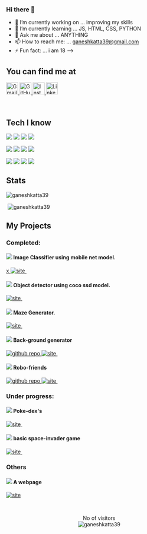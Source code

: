 ### Hi there 👋


- 🔭 I’m currently working on ... improving my skills
- 🌱 I’m currently learning ... JS, HTML, CSS, PYTHON
- 💬 Ask me about ... ANYTHING
- 📫 How to reach me: ...  ganeshkatta39@gmail.com
- ⚡ Fun fact: ... i am 18
-->
&nbsp;  


## You can find me at
<a href='mailto:ganeshkatta39@gmail.com'>
  <img alt='Gmail' height="32" width="32" src="https://cdn.jsdelivr.net/npm/simple-icons@v3/icons/gmail.svg" title="Gmail"/>

</a>

<a href='https://github.com/ganeshkatta39'>
   <img alt='GitHub' height="32" width="32" src="https://cdn.jsdelivr.net/npm/simple-icons@v3/icons/github.svg" title="GitHub"/>
</a>

<a href='https://instagram.com/ganeshkatta39'>
   <img alt='Instagram' height="32" width="32" src="https://cdn.jsdelivr.net/npm/simple-icons@v3/icons/instagram.svg" title="Instagram"/>
</a>

<a href='https://www.linkedin.com/in/ganeshkatta39/'>
   <img alt='Linkedin' height="32" width="32" src="https://cdn.jsdelivr.net/npm/simple-icons@v3/icons/linkedin.svg" title="Linkedin"/>
</a>

&nbsp;&nbsp;

## Tech I know
<!-- for these badges credit to the contributors of https://github.com/Ileriayo/markdown-badges -->
<img src="https://img.shields.io/badge/python%20-%2314354C.svg?&style=for-the-badge&logo=python&logoColor=white"/> <img src="https://img.shields.io/badge/javascript%20-%23323330.svg?&style=for-the-badge&logo=javascript&logoColor=%23F7DF1E"/>
<img src="https://img.shields.io/badge/html5%20-%23E34F26.svg?&style=for-the-badge&logo=html5&logoColor=white"/>
<img src="https://img.shields.io/badge/css3%20-%231572B6.svg?&style=for-the-badge&logo=css3&logoColor=white"/>

<img src="https://img.shields.io/badge/bootstrap%20-%23563D7C.svg?&style=for-the-badge&logo=bootstrap&logoColor=white"/> <img src="https://img.shields.io/badge/react%20-%2320232a.svg?&style=for-the-badge&logo=react&logoColor=%2361DAFB"/>
<img src="https://img.shields.io/badge/node.js%20-%2343853D.svg?&style=for-the-badge&logo=node.js&logoColor=white"/>
<img src ="https://img.shields.io/badge/postgres-%23316192.svg?&style=for-the-badge&logo=postgresql&logoColor=white"/>

<img src="https://img.shields.io/badge/express.js%20-%23404d59.svg?&style=for-the-badge"/> <img src="https://img.shields.io/badge/git%20-%23F05033.svg?&style=for-the-badge&logo=git&logoColor=white"/>
<img src="https://img.shields.io/badge/github%20-%23121011.svg?&style=for-the-badge&logo=github&logoColor=white"/>
<img src="https://img.shields.io/badge/markdown-%23000000.svg?&style=for-the-badge&logo=markdown&logoColor=white"/>


## Stats
<p align="left"> <img src="https://komarev.com/ghpvc/?username=ganeshkatta39&label=Profile%20views&color=0e75b6&style=flat" alt="ganeshkatta39" /> </p>
<p>&nbsp;<img align="center" src="https://github-readme-stats.vercel.app/api?username=ganeshkatta39&show_icons=true&locale=en" alt="ganeshkatta39" /></p>


## My Projects

### Completed:

#### <img src="https://img.icons8.com/ios/16/000000/image.png"/> Image Classifier using mobile net model.
<a href='https://gktech5.netlify.app'>x
 <img alt='site' src="https://img.shields.io/badge/website-open-blue" title="Website"/>
</a>&nbsp;&nbsp;  

#### <img src="https://img.icons8.com/ios/16/000000/3d-select--v1.png"/> Object detector using coco ssd model.
<a href='https://gktech6.netlify.app'>
 <img alt='site' src="https://img.shields.io/badge/website-open-blue" title="Website"/>
</a>&nbsp;&nbsp; 

#### <img src="https://img.icons8.com/ios/16/000000/hard-to-find.png"/> Maze Generator.
<a href='https://gktech6.netlify.app'>
 <img alt='site' src="https://img.shields.io/badge/website-open-blue" title="Website"/>
</a>&nbsp;&nbsp; 

#### <img src="https://img.icons8.com/metro/16/000000/sheet-of-paper.png"/> Back-ground generator
<a href='https://github.com/ganeshkatta39/background-generator'>
  <img alt='github repo' src="https://img.shields.io/badge/github-repo-brightgreen" title="GitHub repo"/>
</a>
<a href='https://ganeshkatta39.github.io/background-generator/'>
 <img alt='site' src="https://img.shields.io/badge/github-page-blueviolet" title="Website"/>
</a>&nbsp;&nbsp;  

#### <img src="https://img.icons8.com/pastel-glyph/16/000000/robot-2--v2.png"/> Robo-friends
<a href='https://github.com/ganeshkatta39/robo-friends'>
  <img alt='github repo' src="https://img.shields.io/badge/github-repo-brightgreen" title="Website"/>
</a>
<a href='https://ganeshkatta39.github.io/robo-friends/'>
  <img alt='site' src="https://img.shields.io/badge/github-page-blueviolet" title="Website"/>
</a>&nbsp;&nbsp;

### Under progress:
#### <img src="https://img.icons8.com/metro/16/000000/pokedex.png"/> Poke-dex's
<a href='https://gktech3.netlify.app/'>
  <img alt='site' src="https://img.shields.io/badge/website-open-blue" title="Website"/>
</a>&nbsp;&nbsp;  

#### <img src="https://img.icons8.com/pastel-glyph/16/000000/space-shuttle--v1.png"/> basic space-invader game
<a href='https://gktech4.netlify.app/'>
  <img alt='site' src="https://img.shields.io/badge/website-open-blue" title="Website"/>
</a>&nbsp;&nbsp;

### Others

#### <img src="https://img.icons8.com/carbon-copy/16/000000/domain.png"/> A webpage
<a href='https://gktech.netlify.app/'>
<img alt='site' src="https://img.shields.io/badge/website-open-blue" title="Website"/>

</a>&nbsp;&nbsp;
<p align="center"> 
  No of visitors<br>
 <img src="https://komarev.com/ghpvc/?username=ganeshkatta39&label=Profile%20views&color=0e75b6&style=flat" alt="ganeshkatta39" />
</p>
